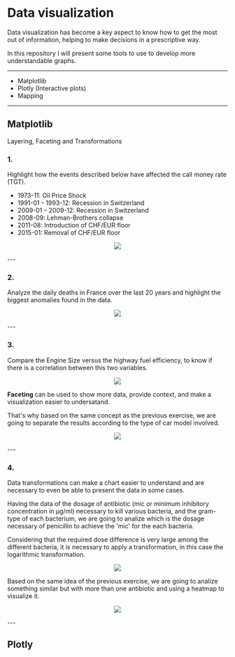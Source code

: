# Data visualization
Data visualization has become a key aspect to know how to get the most out of information, helping to make decisions in a prescriptive way.

In this repository I will present some tools to use to develop more understandable graphs.

---
- Matplotlib
- Plotly (Interactive plots)
- Mapping
---

## Matplotlib
Layering, Faceting and Transformations
### 1.
Highlight how the events described below have affected the call money rate (TGT).
- 1973-11: Oil Price Shock
- 1991-01 - 1993-12: Recession in Switzerland
- 2009-01 – 2009-12: Recession in Switzerland
- 2008-09: Lehman-Brothers collapse
- 2011-08: Introduction of CHF/EUR floor
- 2015-01: Removal of CHF/EUR floor

<p align="center">
  <image src="https://github.com/wanaguirre/data_visualization/blob/main/Notebooks/images/Swiss_economy.png"/>
</p>
---

### 2.
Analyze the daily deaths in France over the last 20 years and highlight the biggest anomalies found in the data.

<p align="center">
  <image src="https://github.com/wanaguirre/data_visualization/blob/main/Notebooks/images/mort_france.png"/>
</p>
---

### 3.
Compare the Engine Size versus the highway fuel efficiency, to know if there is a correlation between this two variables.

<p align="center">
  <image src="https://github.com/wanaguirre/data_visualization/blob/main/Notebooks/images/Engine_Size_highway.png"/>
</p>

**Faceting** can be used to show more data, provide context, and make a visualization easier to undersatand.

That's why based on the same concept as the previous exercise, we are going to separate the results according to the type of car model involved.

<p align="center">
  <image src="https://github.com/wanaguirre/data_visualization/blob/main/Notebooks/images/Engine_Size_highway_type.png"/>
</p>
---

### 4.
Data transformations can make a chart easier to understand and are necessary to even be able to present the data in some cases.

Having the data of the dosage of antibiotic (mic or minimum inhibitory concentration in μg/ml) necessary to kill various bacteria, and the gram-type of each bacterium, we are going to analize which is the dosage necessary of penicillin to achieve the 'mic' for the each bacteria.

Considering that the required dose difference is very large among the different bacteria, it is necessary to apply a transformation, in this case the logarithmic transformation.

<p align="center">
  <image src="https://github.com/wanaguirre/data_visualization/blob/main/Notebooks/images/hist_transf.png"/>
</p>

Based on the same idea of the previous exercise, we are going to analize something similar but with more than one antibiotic and using a heatmap to visualize it.

<p align="center">
  <image src="https://github.com/wanaguirre/data_visualization/blob/main/Notebooks/images/heatmap_transf.png"/>
</p>
---

## Plotly



